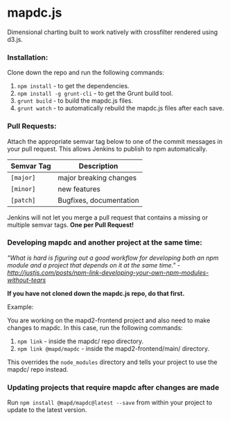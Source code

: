 mapdc.js
=====

Dimensional charting built to work natively with crossfilter rendered using d3.js.

### Installation:

Clone down the repo and run the following commands:

1. `npm install` - to get the dependencies.
2. `npm install -g grunt-cli` - to get the Grunt build tool.
3. `grunt build` - to build the mapdc.js files.
4. `grunt watch` - to automatically rebuild the mapdc.js files after each save.

### Pull Requests:

Attach the appropriate semvar tag below to one of the commit messages in your pull request. This allows Jenkins to publish to npm automatically.

Semvar Tag | Description
--- | ---
`[major]` | major breaking changes
`[minor]` | new features
`[patch]` | Bugfixes, documentation

Jenkins will not let you merge a pull request that contains a missing or multiple semvar tags. **One per Pull Request!**

### Developing mapdc and another project at the same time:

_"What is hard is figuring out a good workflow for developing both an npm module and a project that depends on it at the same time." - http://justjs.com/posts/npm-link-developing-your-own-npm-modules-without-tears_

**If you have not cloned down the mapdc.js repo, do that first.**

Example: 

You are working on the mapd2-frontend project and also need to make changes to mapdc. In this case, run the following commands:

1. `npm link` - inside the mapdc/ repo directory.
2. `npm link @mapd/mapdc` - inside the mapd2-frontend/main/ directory.

This overrides the `node_modules` directory and tells your project to use the mapdc/ repo instead.

### Updating projects that require mapdc after changes are made

Run `npm install @mapd/mapdc@latest --save` from within your project to update to the latest version.
